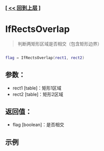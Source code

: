 ### [[ << 回到上层 ]](index.md)

# IfRectsOverlap

> 判断两矩形区域是否相交（包含矩形边界）

```lua

flag = IfRectsOverlap(rect1, rect2)

```

## 参数：

+ rect1 [table]：矩形1区域
+ rect2 [table]：矩形2区域

## 返回值：

+ flag [boolean]：是否相交

## 示例

```lua

```